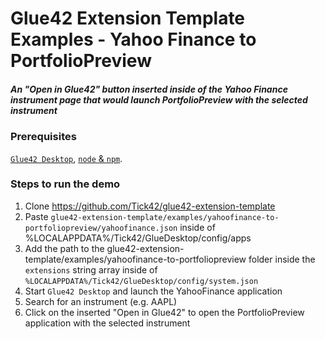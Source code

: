 Glue42 Extension Template Examples - Yahoo Finance to PortfolioPreview
===========================================================

##### An "Open in Glue42" button inserted inside of the Yahoo Finance instrument page that would launch PortfolioPreview with the selected instrument

### Prerequisites

[```Glue42 Desktop```](https://glue42.com), [```node``` & ```npm```](https://nodejs.org/en/).

### Steps to run the demo

1. Clone https://github.com/Tick42/glue42-extension-template
2. Paste ```glue42-extension-template/examples/yahoofinance-to-portfoliopreview/yahoofinance.json``` inside of %LOCALAPPDATA%/Tick42/GlueDesktop/config/apps
3. Add the path to the glue42-extension-template/examples/yahoofinance-to-portfoliopreview folder inside the ```extensions``` string array inside of ```%LOCALAPPDATA%/Tick42/GlueDesktop/config/system.json```
4. Start ```Glue42 Desktop``` and launch the YahooFinance application
5. Search for an instrument (e.g. AAPL)
6. Click on the inserted "Open in Glue42" to open the PortfolioPreview application with the selected instrument
